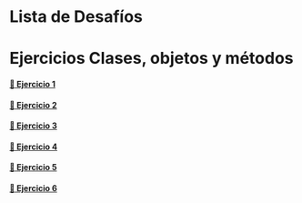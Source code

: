 # Lista de Desafíos

# Ejercicios Clases, objetos y métodos



#### [🔗 Ejercicio 1](https://github.com/osobuxs/Tp-4-Rolling-JS/tree/main/Ej1#readme)

#### [🔗 Ejercicio 2](https://github.com/osobuxs/Tp-4-Rolling-JS/tree/main/Ej2#readme)

#### [🔗 Ejercicio 3](https://github.com/osobuxs/Tp-4-Rolling-JS/tree/main/Ej3#readme)

#### [🔗 Ejercicio 4](https://github.com/osobuxs/Tp-4-Rolling-JS/tree/main/Ej4#readme)

#### [🔗 Ejercicio 5](https://github.com/osobuxs/Tp-4-Rolling-JS/tree/main/Ej5#readme)

#### [🔗 Ejercicio 6](https://github.com/osobuxs/Tp-4-Rolling-JS/tree/main/Ej6#readme)








